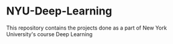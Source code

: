 # NYU-Deep-Learning
This repository contains the projects done as a part of New York University's course Deep Learning 

